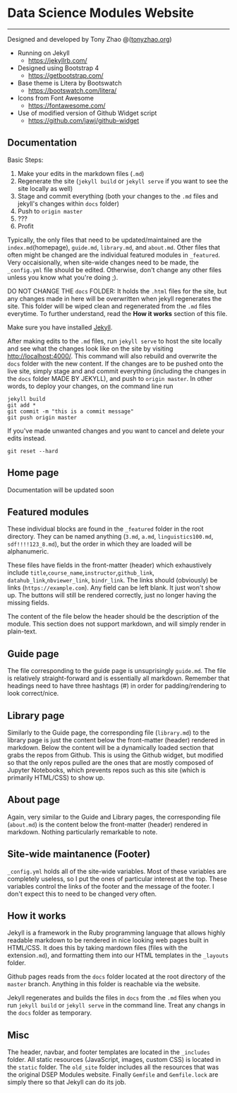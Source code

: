 # Data Science Modules Website
___

Designed and developed by Tony Zhao @([tonyzhao.org](http://tonyzhao.org))

* Running on Jekyll
	- <https://jekyllrb.com/>
* Designed using Bootstrap 4 
	- <https://getbootstrap.com/>
* Base theme is Litera by Bootswatch
	- <https://bootswatch.com/litera/>
* Icons from Font Awesome
	- <https://fontawesome.com/>
* Use of modified version of Github Widget script
	- <https://github.com/jawj/github-widget>

## Documentation

Basic Steps:
1) Make your edits in the markdown files (`.md`)
2) Regenerate the site (`jekyll build` or `jekyll serve` if you want to see the site locally as well)
3) Stage and commit everything (both your changes to the `.md` files and jekyll's changes within `docs` folder)
4) Push to `origin master`
5) ???
6) Profit


Typically, the only files that need to be updated/maintained are the `index.md`(homepage), `guide.md`, `library.md`, and `about.md`. Other files that often might be changed are the individual featured modules in `_featured`. Very occaisionally, when site-wide changes need to be made, the `_config.yml` file should be edited. Otherwise, don't change any other files unless you know what you're doing ;).

DO NOT CHANGE THE `docs` FOLDER: It holds the `.html` files for the site, but any changes made in here will be overwritten when jekyll regenerates the site. This folder will be wiped clean and regenerated from the `.md` files everytime. To further understand, read the __How it works__ section of this file.

Make sure you have installed [Jekyll](https://jekyllrb.com/docs/installation/).

After making edits to the `.md` files, run `jekyll serve` to host the site locally and see what the changes look like on the site by visiting [http://localhost:4000/](http://localhost:4000/). This command will also rebuild and overwrite the `docs` folder with the new content. If the changes are to be pushed onto the live site, simply stage and and commit everything (including the changes in the `docs` folder MADE BY JEKYLL), and push to `origin master`. In other words, to deploy your changes, on the command line run

```
jekyll build
git add *
git commit -m "this is a commit message"
git push origin master
```

If you've made unwanted changes and you want to cancel and delete your edits instead.

```
git reset --hard
```

## Home page

Documentation will be updated soon

## Featured modules

These individual blocks are found in the `_featured` folder in the root directory. They can be named anything (`3.md`, `a.md`, `linguistics100.md`, `sdf!!!!123_8.md`), but the order in which they are loaded will be alphanumeric.

These files have fields in the front-matter (header) which exhaustively include `title`,`course_name`,`instructor`,`github_link`, `datahub_link`,`nbviewer_link`, `bindr_link`. The links should (obviously) be links (`https://example.com`). Any field can be left blank. It just won't show up. The buttons will still be rendered correctly, just no longer having the missing fields.

The content of the file below the header should be the description of the module. This section does not support markdown, and will simply render in plain-text. 

## Guide page

The file corresponding to the guide page is unsuprisingly `guide.md`. The file is relatively straight-forward and is essentially all markdown. Remember that headings need to have three hashtags (#) in order for padding/rendering to look correct/nice.

## Library page

Similarly to the Guide page, the corresponding file (`library.md`) to the library page is just the content below the front-matter (header) rendered in markdown. Below the content will be a dynamically loaded section that grabs the repos from Github. This is using the Github widget, but modified so that the only repos pulled are the ones that are mostly composed of Jupyter Notebooks, which prevents repos such as this site (which is primarily HTML/CSS) to show up.

## About page

Again, very similar to the Guide and Library pages, the corresponding file (`about.md`) is the content below the front-matter (header) rendered in markdown. Nothing particularly remarkable to note.

## Site-wide maintanence (Footer)

`_config.yml` holds all of the site-wide variables. Most of these variables are completely useless, so I put the ones of particular interest at the top. These variables control the links of the footer and the message of the footer. I don't expect this to need to be changed very often.

## How it works

Jekyll is a framework in the Ruby programming language that allows highly readable markdown to be rendered in nice looking web pages built in HTML/CSS. It does this by taking mardown files (files with the extension`.md`), and formatting them into our HTML templates in the `_layouts` folder.

Github pages reads from the `docs` folder located at the root directory of the `master` branch. Anything in this folder is reachable via the website. 

Jekyll regenerates and builds the files in `docs` from the `.md` files when you run `jekyll build` or `jekyll serve` in the command line. Treat any changs in the `docs` folder as temporary.

## Misc

The header, navbar, and footer templates are located in the `_includes` folder. All static resources (JavaScript, images, custom CSS) is located in the `static` folder. The `old_site` folder includes all the resources that was the original DSEP Modules website. Finally `Gemfile` and `Gemfile.lock` are simply there so that Jekyll can do its job.
